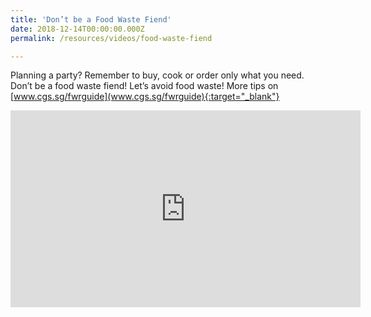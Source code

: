 ```yaml
---
title: 'Don’t be a Food Waste Fiend'
date: 2018-12-14T00:00:00.000Z
permalink: /resources/videos/food-waste-fiend

---
```


Planning a party? Remember to buy, cook or order only what you need. Don’t be a food waste fiend! Let’s avoid food waste! More tips on [www.cgs.sg/fwrguide](www.cgs.sg/fwrguide){:target="_blank"}  

<div class="bp-youtube">
      <iframe width="560" height="315" src="https://www.youtube.com/embed/X13O4fSEwEs" frameborder="0" allow="autoplay; encrypted-media" allowfullscreen></iframe>
</div>
